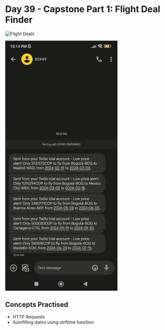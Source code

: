 # Day 39 - Capstone Part 1: Flight Deal Finder

![Flight Deals](https://github.com/laurasmendozad/100-Days-Of-Code-Python/assets/58611097/71a28ff3-23de-46cd-9182-e97c1556d7b5)

<img src="FlightDeals.jpg" height="800">

## Concepts Practised

- HTTP Requests
- Autofilling dates using strftime function

